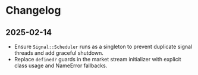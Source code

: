 # Changelog

## 2025-02-14
- Ensure `Signal::Scheduler` runs as a singleton to prevent duplicate signal threads and add graceful shutdown.
- Replace `defined?` guards in the market stream initializer with explicit class usage and NameError fallbacks.
